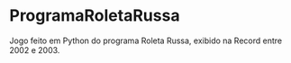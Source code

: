 # ProgramaRoletaRussa
Jogo feito em Python do programa Roleta Russa, exibido na Record entre 2002 e 2003.
